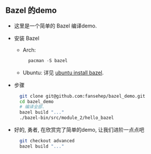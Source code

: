 ## Bazel 的demo
- 这里是一个简单的 Bazel 编译demo.
- 安装 Bazel
  - Arch: 
    ```c++
      pacman -S bazel
    ```
  - Ubuntu:
    详见 [ubuntu install bazel](https://bazel.build/install/ubuntu).
- 步骤
  ```bash
    git clone git@github.com:fansehep/bazel_demo.git
    cd bazel_demo
    # 编译全部.
    bazel build "..."
    ./bazel-bin/src/module_2/hello_bazel
  ```

- 好的, 勇者, 在欣赏完了简单的demo, 让我们进阶一点点吧
  ```bash
    git checkout advanced
    bazel build "..."
  ```
